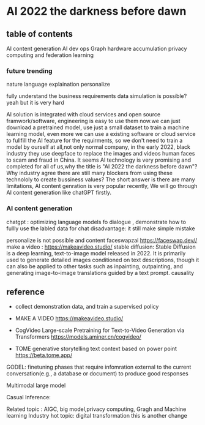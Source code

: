 # AI 2022 the darkness before dawn

## table of contents
AI content generation 
AI dev ops
Graph
hardware accumulation
privacy computing and federation learning 

### future trending 
nature language explaination 
personalize 


fully understand the business requirements
data simulation is possible? yeah but it is very hard


AI solution is integrated with cloud services and open source framwork/software, engineering is easy to use them now.we can just download a pretrained model, use just a small dataset to train a machine learning model, even more we can use a existing software or cloud service to fullfill the AI feature for the requirments, so we don't need to train a model by ourself at all,not only normal company, in the early 2022, black industry they use deepface to replace the images and videos human faces to scam and fraud in China. It seems AI technology is very promising and completed for all of us,why the title is "AI 2022 the darkness before dawn"? Why industry agree there are still many blockers from using these technololy to create bussiness values?
The short answer is there are many limitations, AI content genration is very popular recently, We will go through AI content generation like chatGPT firstly.


### AI content generation
chatgpt : optimizing language models fo dialogue , demonstrate how to fullly use the labled data for chat 
disadvantage: it still make simple mistake

personalize is not possible and content 
faceswapzai https://faceswap.dev//
make a video : https://makeavideo.studio/
stable diffusion: Stable Diffusion is a deep learning, text-to-image model released in 2022. It is primarily used to generate detailed images conditioned on text descriptions, though it can also be applied to other tasks such as inpainting, outpainting, and generating image-to-image translations guided by a text prompt.
causality 


## reference

- collect demonstration data, and train a supervised policy

- MAKE A VIDEO  https://makeavideo.studio/

- CogVideo Large-scale Pretraining for Text-to-Video Generation via Transformers  https://models.aminer.cn/cogvideo/

- TOME generative storytelling text context based on power point  https://beta.tome.app/

GODEL: finetuning phases that require infomration external to the current conversation(e.g., a database or document) to produce good responses


Multimodal large model

Casual Inference:


Related topic : AIGC, big model,privacy computing, Gragh and Machine learning
Industry hot topic: digital transformation
this is another change

      